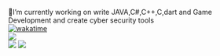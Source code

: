 
🔭I’m currently working on write JAVA,C#,C++,C,dart and Game Development and create cyber security tools<br>
[![wakatime](https://wakatime.com/badge/user/50021905-9972-4729-9e78-2a54336f38b4.svg)](https://wakatime.com/@50021905-9972-4729-9e78-2a54336f38b4)<br/>
[![](https://visitcount.itsvg.in/api?id=Kaanirmak&icon=2&color=6)](https://visitcount.itsvg.in)<br/>
![](https://github-readme-stats.vercel.app/api?username=kaanirmak&theme=dark&hide_border=false&include_all_commits=true&count_private=True)
![](https://github-readme-stats.vercel.app/api?username=kaanirmak&show_icons=true&theme=radical)



